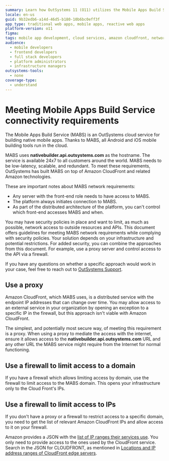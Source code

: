 ```yaml
---
summary: Learn how OutSystems 11 (O11) utilizes the Mobile Apps Build Service (MABS) with Amazon CloudFront for scalable, redundant mobile app development.
locale: en-us
guid: 9b32edb6-a14d-46d5-b180-10b6bc0eff3f
app_type: traditional web apps, mobile apps, reactive web apps
platform-version: o11
figma:
tags: mobile app development, cloud services, amazon cloudfront, network security, api management
audience:
  - mobile developers
  - frontend developers
  - full stack developers
  - platform administrators
  - infrastructure managers
outsystems-tools:
  - none
coverage-type:
  - understand
---
```


# Meeting Mobile Apps Build Service connectivity requirements

The Mobile Apps Build Service (MABS) is an OutSystems cloud service for building native mobile apps. Thanks to MABS, all Android and iOS mobile building tools run in the cloud.

MABS uses **nativebuilder.api.outsystems.com** as the hostname. The service is available 24x7 to all customers around the world. MABS needs to be low-latency, scalable, and redundant. To meet these requirements, OutSystems has built MABS on top of Amazon CloudFront and related Amazon technologies.

These are important notes about MABS network requirements:

* Any server with the front-end role needs to have access to MABS.
* The platform always initiates connection to MABS.
* As part of the distributed architecture of the platform, you can't control which front-end accesses MABS and when.

You may have security policies in place and want to limit, as much as possible, network access to outside resources and APIs. This document offers guidelines for meeting MABS network requirements while complying with security policies. Your solution depends on your infrastructure and potential restrictions. For added security, you can combine the approaches from this document. For example, use a proxy server and control access to the API via a firewall.

If you have any questions on whether a specific approach would work in your case, feel free to reach out to [OutSystems Support](https://success.outsystems.com/Support/Enterprise_Customers/OutSystems_Support/01_Contact_OutSystems_technical_support).

## Use a proxy

Amazon CloudFront, which MABS uses, is a distributed service with the endpoint IP addresses that can change over time. You may allow access to an external service in your organization by opening an exception to a specific IP in the firewall, but this approach isn't viable with Amazon CloudFront.

The simplest, and potentially most secure way, of meeting this requirement is a proxy. When using a proxy to mediate the access with the internet, ensure it allows access to the **nativebuilder.api.outsystems.com** URL and any other URL the MABS service might require from the Internet for normal functioning.

## Use a firewall to limit access to a domain

If you have a firewall which allows limiting access by domain, use the firewall to limit access to the MABS domain. This opens your infrastructure only to the Cloud Front's IPs.

## Use a firewall to limit access to IPs

If you don't have a proxy or a firewall to restrict access to a specific domain, you need to get the list of relevant Amazon CloudFront IPs and allow access to it on your firewall.

Amazon provides a JSON with the [list of IP ranges their services use](http://docs.aws.amazon.com/general/latest/gr/aws-ip-ranges.html). You only need to provide access to the ones used by the CloudFront service. Search in the JSON for CLOUDFRONT, as mentioned in [Locations and IP address ranges of CloudFront edge servers](http://docs.aws.amazon.com/AmazonCloudFront/latest/DeveloperGuide/LocationsOfEdgeServers.html).


